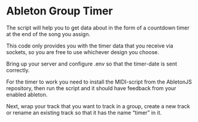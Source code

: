 # Ableton Group Timer

The script will help you to get data about in the form of a countdown timer at the end of the song you assign. 

This code only provides you with the timer data that you receive via sockets, so you are free to use whichever design you choose.

Bring up your server and configure .env so that the timer-date is sent correctly.

For the timer to work you need to install the MIDI-script from the AbletonJS repository, then run the script and it should have feedback from your enabled ableton.

Next, wrap your track that you want to track in a group, create a new track or rename an existing track so that it has the name “timer” in it.
